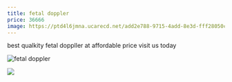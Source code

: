 ```yaml
---
title: fetal doppler
price: 36666
image: https://ptd4l6jmna.ucarecd.net/add2e788-9715-4add-8e3d-fff28050c517/
---
```

best qualkity fetal doppller at affordable price visit us today

![fetal doppler](https://ptd4l6jmna.ucarecd.net/a0bde7bc-db08-4b58-9281-03764f4dc657/ "fetal doppler")

![](https://ptd4l6jmna.ucarecd.net/bb23dc64-f0c1-4e7e-b12d-d1ec832843e4/)

![]()

![]()
